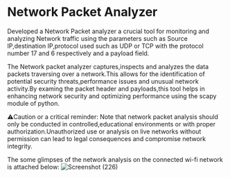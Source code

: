 


# Network Packet Analyzer

Developed a Network Packet analyzer a crucial tool for monitoring and analyzing Network traffic using the parameters such as Source IP,destination IP,protocol used such as UDP or TCP with the protocol number 17 and 6 respectively and a payload field.

The Network packet analyzer captures,inspects and analyzes the data packets traversing over a network.This allows for the identification of potential security threats,performance issues and unusual network activity.By examing the packet header and payloads,this tool helps in enhancing network security and optimizing performance using the scapy module of python.

⚠️Caution or a critical reminder:
Note that network packet analysis should only be conducted in controlled,educational environments or with proper authorization.Unauthorized use or analysis on live networks without permission can lead to legal consequences and compromise network integrity.

The some glimpses of the network analysis on the connected wi-fi network is attached below:
![Screenshot (226)](https://github.com/user-attachments/assets/cbc82cab-bbc0-4281-9202-b6b9c4e83308)


